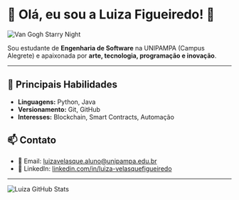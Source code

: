 # 🌌 Olá, eu sou a Luiza Figueiredo! 👋

![Van Gogh Starry Night]([[https://upload.wikimedia.org/wikipedia/commons/e/ea/Van_Gogh_-_Starry_Night_-_Google_Art_Project.jpg](https://giphy.com/gifs/van-gogh-g9wbFB61YEh1u)](https://i.pinimg.com/1200x/61/d5/6b/61d56b537595455f4a156fd321518f1e.jpg))

Sou estudante de **Engenharia de Software** na UNIPAMPA (Campus Alegrete) e apaixonada por **arte, tecnologia, programação e inovação**.  

---

## 🎨 Principais Habilidades
- **Linguagens:** Python, Java  
- **Versionamento:** Git, GitHub  
- **Interesses:** Blockchain, Smart Contracts, Automação  


## 📫 Contato
- 📧 Email: [luizavelasque.aluno@unipampa.edu.br](mailto:luizavelasque.aluno@unipampa.edu.br)  
- 🔗 LinkedIn: [linkedin.com/in/luiza-velasquefigueiredo](https://www.linkedin.com/in/luiza-velasquefigueiredo/)  

---

![Luiza GitHub Stats](https://github-readme-stats.vercel.app/api?username=LuizaVelasque&show_icons=true&theme=dark&count_private=true)
